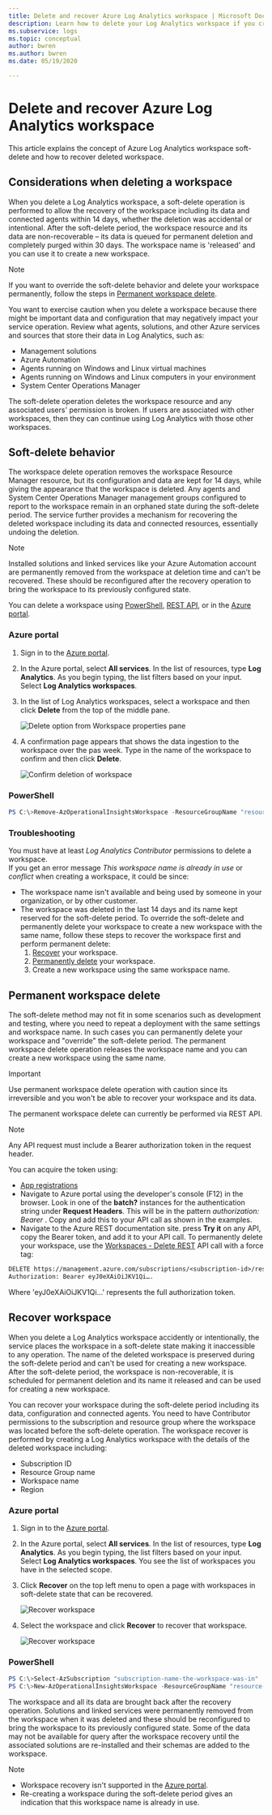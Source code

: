 ```yaml
---
title: Delete and recover Azure Log Analytics workspace | Microsoft Docs
description: Learn how to delete your Log Analytics workspace if you created one in a personal subscription or restructure your workspace model.
ms.subservice: logs
ms.topic: conceptual
author: bwren
ms.author: bwren
ms.date: 05/19/2020

---
```


# Delete and recover Azure Log Analytics workspace

This article explains the concept of Azure Log Analytics workspace soft-delete and how to recover deleted workspace.

## Considerations when deleting a workspace

When you delete a Log Analytics workspace, a soft-delete operation is performed to allow the recovery of the workspace including its data and connected agents within 14 days, whether the deletion was accidental or intentional. 
After the soft-delete period, the workspace resource and its data are non-recoverable – its data is queued for permanent deletion and completely purged within 30 days. The workspace name is 'released' and you can use it to create a new workspace.

> [!NOTE]
> If you want to override the soft-delete behavior and delete your workspace permanently, follow the steps in [Permanent workspace delete](#permanent-workspace-delete).

You want to exercise caution when you delete a workspace because there might be important data and configuration that may negatively impact your service operation. Review what agents, solutions, and other Azure services and sources that store their data in Log Analytics, such as:

* Management solutions
* Azure Automation
* Agents running on Windows and Linux virtual machines
* Agents running on Windows and Linux computers in your environment
* System Center Operations Manager

The soft-delete operation deletes the workspace resource and any associated users' permission is broken. If users are associated with other workspaces, then they can continue using Log Analytics with those other workspaces.

## Soft-delete behavior

The workspace delete operation removes the workspace Resource Manager resource, but its configuration and data are kept for 14 days, while giving the appearance that the workspace is deleted. Any agents and System Center Operations Manager management groups configured to report to the workspace remain in an orphaned state during the soft-delete period. The service further provides a mechanism for recovering the deleted workspace including its data and connected resources, essentially undoing the deletion.

> [!NOTE] 
> Installed solutions and linked services like your Azure Automation account are permanently removed from the workspace at deletion time and can't be recovered. These should be reconfigured after the recovery operation to bring the workspace to its previously configured state.

You can delete a workspace using [PowerShell](https://docs.microsoft.com/powershell/module/azurerm.operationalinsights/remove-azurermoperationalinsightsworkspace?view=azurermps-6.13.0), [REST API](https://docs.microsoft.com/rest/api/loganalytics/workspaces/delete), or in the [Azure portal](https://portal.azure.com).

### Azure portal

1. Sign in to the [Azure portal](https://portal.azure.com). 
2. In the Azure portal, select **All services**. In the list of resources, type **Log Analytics**. As you begin typing, the list filters based on your input. Select **Log Analytics workspaces**.
3. In the list of Log Analytics workspaces, select a workspace and then click **Delete**  from the top of the middle pane.

   ![Delete option from Workspace properties pane](media/delete-workspace/log-analytics-delete-workspace.png)
4. A confirmation page appears that shows the data ingestion to the workspace over the pas week. Type in the name of the workspace to confirm and then click **Delete**.

   ![Confirm deletion of workspace](media/delete-workspace/delete-workspace.png)

### PowerShell
```PowerShell
PS C:\>Remove-AzOperationalInsightsWorkspace -ResourceGroupName "resource-group-name" -Name "workspace-name"
```

### Troubleshooting

You must have at least *Log Analytics Contributor* permissions to delete a workspace.<br>
If you get an error message *This workspace name is already in use* or *conflict* when creating a workspace, it could be since:
* The workspace name isn't available and being used by someone in your organization, or by other customer.
* The workspace was deleted in the last 14 days and its name kept reserved for the soft-delete period. To override the soft-delete and permanently delete your workspace to create a new workspace with the same name, follow these steps to recover the workspace first and perform permanent delete:<br>
   1. [Recover](https://docs.microsoft.com/azure/azure-monitor/platform/delete-workspace#recover-workspace) your workspace.
   2. [Permanently delete](https://docs.microsoft.com/azure/azure-monitor/platform/delete-workspace#permanent-workspace-delete) your workspace.
   3. Create a new workspace using the same workspace name.

## Permanent workspace delete
The soft-delete method may not fit in some scenarios such as development and testing, where you need to repeat a deployment with the same settings and workspace name. In such cases you can permanently delete your workspace and "override" the soft-delete period. The permanent workspace delete operation releases the workspace name and you can create a new workspace using the same name.


> [!IMPORTANT]
> Use permanent workspace delete operation with caution since its irreversible and you won't be able to recover your workspace and its data.

The permanent workspace delete can currently be performed via REST API.

> [!NOTE]
> Any API request must include a Bearer authorization token in the request header.
>
> You can acquire the token using:
> - [App registrations](https://docs.microsoft.com/graph/auth/auth-concepts#access-tokens)
> - Navigate to Azure portal using the developer's console (F12) in the browser. Look in one of the **batch?** instances for the authentication string under **Request Headers**. This will be in the pattern *authorization: Bearer <token>*. Copy and add this to your API call as shown in the examples.
> - Navigate to the Azure REST documentation site. press **Try it** on any API, copy the Bearer token, and add it to your API call.
To permanently delete your workspace, use the [Workspaces - Delete REST]( https://docs.microsoft.com/rest/api/loganalytics/workspaces/delete) API call with a force tag:
>
> ```rst
> DELETE https://management.azure.com/subscriptions/<subscription-id>/resourcegroups/<resource-group-name>/providers/Microsoft.OperationalInsights/workspaces/<workspace-name>?api-version=2015-11-01-preview&force=true
> Authorization: Bearer eyJ0eXAiOiJKV1Qi….
> ```
Where 'eyJ0eXAiOiJKV1Qi…' represents the full authorization token.

## Recover workspace
When you delete a Log Analytics workspace accidently or intentionally, the service places the workspace in a soft-delete state making it inaccessible to any operation. The name of the deleted workspace is preserved during the soft-delete period and can't be used for creating a new workspace. After the soft-delete period, the workspace is non-recoverable, it is scheduled for permanent deletion and its name it released and can be used for creating a new workspace.

You can recover your workspace during the soft-delete period including its data, configuration and connected agents. You need to have Contributor permissions to the subscription and resource group where the workspace was located before the soft-delete operation. The workspace recover is performed by creating a Log Analytics workspace with the details of the deleted workspace including:

- Subscription ID
- Resource Group name
- Workspace name
- Region

### Azure portal

1. Sign in to the [Azure portal](https://portal.azure.com). 
2. In the Azure portal, select **All services**. In the list of resources, type **Log Analytics**. As you begin typing, the list filters based on your input. Select **Log Analytics workspaces**. You see the list of workspaces you have in the selected scope.
3. Click **Recover** on the top left menu to open a page with workspaces in soft-delete state that can be recovered.

   ![Recover workspace](media/delete-workspace/recover-menu.png)

4. Select the workspace and click **Recover** to recover that workspace.

   ![Recover workspace](media/delete-workspace/recover-workspace.png)


### PowerShell
```PowerShell
PS C:\>Select-AzSubscription "subscription-name-the-workspace-was-in"
PS C:\>New-AzOperationalInsightsWorkspace -ResourceGroupName "resource-group-name-the-workspace-was-in" -Name "deleted-workspace-name" -Location "region-name-the-workspace-was-in"
```

The workspace and all its data are brought back after the recovery operation. Solutions and linked services were permanently removed from the workspace when it was deleted and these should be reconfigured to bring the workspace to its previously configured state. Some of the data may not be available for query after the workspace recovery until the associated solutions are re-installed and their schemas are added to the workspace.

> [!NOTE]
> * Workspace recovery isn't supported in the [Azure portal](https://portal.azure.com). 
> * Re-creating a workspace during the soft-delete period gives an indication that this workspace name is already in use. 
> 
